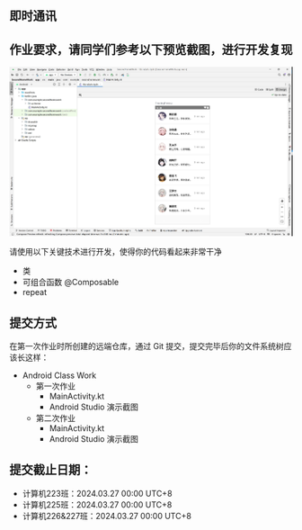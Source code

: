 ## 即时通讯

## 作业要求，请同学们参考以下预览截图，进行开发复现

<img src="./picture1.png">

请使用以下关键技术进行开发，使得你的代码看起来非常干净
- 类
- 可组合函数 @Composable
- repeat

## 提交方式

在第一次作业时所创建的远端仓库，通过 Git 提交，提交完毕后你的文件系统树应该长这样：

- Android Class Work
    - 第一次作业
        - MainActivity.kt
        - Android Studio 演示截图
    - 第二次作业
        - MainActivity.kt
        - Android Studio 演示截图

## 提交截止日期：

- 计算机223班：2024.03.27 00:00 UTC+8
- 计算机225班：2024.03.27 00:00 UTC+8
- 计算机226&227班：2024.03.27 00:00 UTC+8